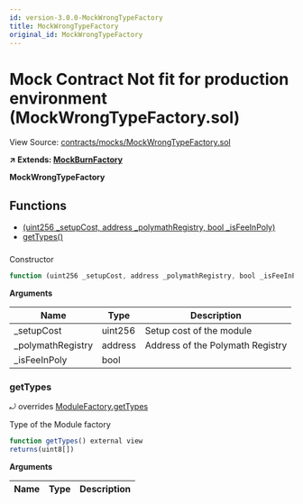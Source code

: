 ```yaml
---
id: version-3.0.0-MockWrongTypeFactory
title: MockWrongTypeFactory
original_id: MockWrongTypeFactory
---
```


# Mock Contract Not fit for production environment (MockWrongTypeFactory.sol)

View Source: [contracts/mocks/MockWrongTypeFactory.sol](../../contracts/mocks/MockWrongTypeFactory.sol)

**↗ Extends: [MockBurnFactory](MockBurnFactory.md)**

**MockWrongTypeFactory**

## Functions

- [(uint256 _setupCost, address _polymathRegistry, bool _isFeeInPoly)](#)
- [getTypes()](#gettypes)

### 

Constructor

```js
function (uint256 _setupCost, address _polymathRegistry, bool _isFeeInPoly) public nonpayable MockBurnFactory 
```

**Arguments**

| Name        | Type           | Description  |
| ------------- |------------- | -----|
| _setupCost | uint256 | Setup cost of the module | 
| _polymathRegistry | address | Address of the Polymath Registry | 
| _isFeeInPoly | bool |  | 

### getTypes

⤾ overrides [ModuleFactory.getTypes](ModuleFactory.md#gettypes)

Type of the Module factory

```js
function getTypes() external view
returns(uint8[])
```

**Arguments**

| Name        | Type           | Description  |
| ------------- |------------- | -----|


